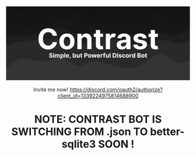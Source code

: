 <div align="center">

![banner](banner-text.png)

Invite me now! https://discord.com/oauth2/authorize?client_id=1339224975814688900

# NOTE: CONTRAST BOT IS SWITCHING FROM .json TO better-sqlite3 SOON !

</div>